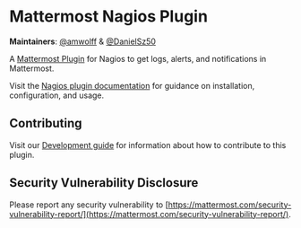 # Mattermost Nagios Plugin

**Maintainers**: [@amwolff](https://github.com/amwolff) & [@DanielSz50](https://github.com/DanielSz50)

A [Mattermost Plugin](https://developers.mattermost.com/extend/plugins/) for Nagios to get logs, alerts, and notifications in Mattermost.

Visit the [Nagios plugin documentation](https://mattermost.gitbook.io/nagios-plugin/) for guidance on installation, configuration, and usage. 

## Contributing

Visit our [Development guide](https://mattermost.gitbook.io/nagios-plugin/contributing/development) for information about how to contribute to this plugin.

## Security Vulnerability Disclosure

Please report any security vulnerability to [https://mattermost.com/security-vulnerability-report/](https://mattermost.com/security-vulnerability-report/).
